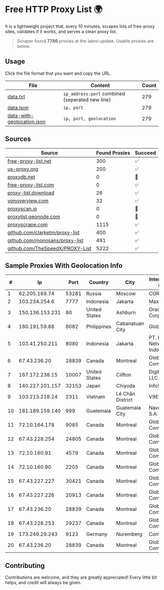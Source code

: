 
# Free HTTP Proxy List 🌍

It is a lightweight project that, every 10 minutes, scrapes lots of free-proxy sites, validates if it works, and serves a clean proxy list.


> Scraper found **7786** proxies at the latest update. Usable proxies are below.

## Usage

Click the file format that you want and copy the URL.


|File|Content|Count|
|----|-------|-----|
|[data.txt](https://raw.githubusercontent.com/themiralay/Proxy-List-World/master/data.txt)|`ip_address:port` combined (seperated new line)|279|
|[data.json](https://raw.githubusercontent.com/themiralay/Proxy-List-World/master/data.json)|`ip, port`|279|
|[data-with-geolocation.json](https://raw.githubusercontent.com/themiralay/Proxy-List-World/master/data-with-geolocation.json)|`ip, port, geolocation`|279|

## Sources

|Source|Found Proxies|Succeed|
|------|-------------|-------|
|[free-proxy-list.net](https://free-proxy-list.net)|300|✅|
|[us-proxy.org](https://www.us-proxy.org)|200|✅|
|[proxydb.net](http://proxydb.net)|0|🚫|
|[free-proxy-list.com](https://free-proxy-list.com/?page=&port=&type%5B%5D=http&type%5B%5D=https&up_time=0&search=Search)|0|✅|
|[proxy-list.download](https://www.proxy-list.download/HTTP)|26|✅|
|[vpnoverview.com](https://vpnoverview.com/privacy/anonymous-browsing/free-proxy-servers)|32|✅|
|[proxyscan.io](https://www.proxyscan.io)|0|🚫|
|[proxylist.geonode.com](https://proxylist.geonode.com/api/proxy-list?limit=300&page=1&sort_by=lastChecked&sort_type=desc&protocols=http,https)|0|🚫|
|[proxyscrape.com](https://api.proxyscrape.com/v2/?request=displayproxies&protocol=http&timeout=10000&country=all&ssl=all&anonymity=all)|1115|✅|
|[github.com/clarketm/proxy-list](https://raw.githubusercontent.com/clarketm/proxy-list/master/proxy-list-raw.txt)|400|✅|
|[github.com/monosans/proxy-list](https://raw.githubusercontent.com/monosans/proxy-list/main/proxies/http.txt)|491|✅|
|[github.com/TheSpeedX/PROXY-List](https://raw.githubusercontent.com/TheSpeedX/PROXY-List/master/http.txt)|5222|✅|


## Sample Proxies With Geolocation Info

|#|Ip|Port|Country|City|Internet Service Provider|
|-|--|----|-------|----|-------------------------|
|1|62.205.169.74|53281|Russia|Moscow|CORBINA|
|2|103.234.254.6|7777|Indonesia|Jakarta|Maxindo|
|3|150.136.153.231|80|United States|Ashburn|Oracle Corporation|
|4|180.191.59.88|8082|Philippines|Cabanatuan City|Globe Telecom|
|5|103.41.250.211|8080|Indonesia|Jakarta|PT. Fiber Networks Indonesia|
|6|67.43.236.20|28839|Canada|Montreal|GloboTech Communications|
|7|167.172.238.15|10007|United States|Clifton|DigitalOcean, LLC|
|8|140.227.201.157|32153|Japan|Chiyoda|InfoSphere|
|9|103.213.218.24|2311|Vietnam|Lê Chân District|V9ERP|
|10|181.189.159.140|999|Guatemala|Guatemala City|Navega.com S.A.|
|11|72.10.164.178|9085|Canada|Montreal|GloboTech Communications|
|12|67.43.228.254|24805|Canada|Montreal|GloboTech Communications|
|13|72.10.160.91|4579|Canada|Montreal|GloboTech Communications|
|14|72.10.160.90|2205|Canada|Montreal|GloboTech Communications|
|15|67.43.227.227|30421|Canada|Montreal|GloboTech Communications|
|16|67.43.227.226|20913|Canada|Montreal|GloboTech Communications|
|17|67.43.236.20|28839|Canada|Montreal|GloboTech Communications|
|18|67.43.228.253|29237|Canada|Montreal|GloboTech Communications|
|19|173.249.29.243|9123|Germany|Nuremberg|Contabo GmbH|
|20|67.43.236.20|28839|Canada|Montreal|GloboTech Communications|



## Contributing

Contributions are welcome, and they are greatly appreciated! Every
little bit helps, and credit will always be given.

